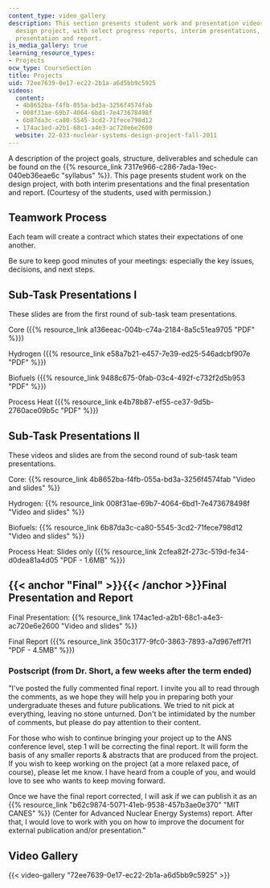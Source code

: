 ```yaml
---
content_type: video_gallery
description: This section presents student work and presentation videos about the
  design project, with select progress reports, interim presentations, and the final
  presentation and report.
is_media_gallery: true
learning_resource_types:
- Projects
ocw_type: CourseSection
title: Projects
uid: 72ee7639-0e17-ec22-2b1a-a6d5bb9c5925
videos:
  content:
  - 4b8652ba-f4fb-055a-bd3a-3256f4574fab
  - 008f31ae-69b7-4064-6bd1-7e473678498f
  - 6b87da3c-ca80-5545-3cd2-71fece798d12
  - 174ac1ed-a2b1-68c1-a4e3-ac720e6e2600
  website: 22-033-nuclear-systems-design-project-fall-2011
---
```


A description of the project goals, structure, deliverables and schedule can be found on the {{% resource_link 7317e966-c286-7ada-19ec-040eb36eae6c "syllabus" %}}. This page presents student work on the design project, with both interim presentations and the final presentation and report. (Courtesy of the students, used with permission.)

Teamwork Process
----------------

Each team will create a contract which states their expectations of one another.

Be sure to keep good minutes of your meetings: especially the key issues, decisions, and next steps.

Sub-Task Presentations I
------------------------

These slides are from the first round of sub-task team presentations.

Core ({{% resource_link a136eeac-004b-c74a-2184-8a5c51ea9705 "PDF" %}})

Hydrogen ({{% resource_link e58a7b21-e457-7e39-ed25-546adcbf907e "PDF" %}})

Biofuels ({{% resource_link 9488c675-0fab-03c4-492f-c732f2d5b953 "PDF" %}})

Process Heat ({{% resource_link e4b78b87-ef55-ce37-9d5b-2760ace09b5c "PDF" %}})  

Sub-Task Presentations II
-------------------------

These videos and slides are from the second round of sub-task team presentations.  

Core: {{% resource_link 4b8652ba-f4fb-055a-bd3a-3256f4574fab "Video and slides" %}}

Hydrogen: {{% resource_link 008f31ae-69b7-4064-6bd1-7e473678498f "Video and slides" %}}

Biofuels: {{% resource_link 6b87da3c-ca80-5545-3cd2-71fece798d12 "Video and slides" %}}

Process Heat: Slides only ({{% resource_link 2cfea82f-273c-519d-fe34-d0dea81a4d05 "PDF - 1.6MB" %}})

{{< anchor "Final" >}}{{< /anchor >}}Final Presentation and Report
------------------------------------------------------------------

Final Presentation: {{% resource_link 174ac1ed-a2b1-68c1-a4e3-ac720e6e2600 "Video and slides" %}}

Final Report ({{% resource_link 350c3177-9fc0-3863-7893-a7d967eff7f1 "PDF - 4.5MB" %}})  

### Postscript (from Dr. Short, a few weeks after the term ended)

"I've posted the fully commented final report. I invite you all to read through the comments, as we hope they will help you in preparing both your undergraduate theses and future publications. We tried to nit pick at everything, leaving no stone unturned. Don't be intimidated by the number of comments, but please do pay attention to their content.

For those who wish to continue bringing your project up to the ANS conference level, step 1 will be correcting the final report. It will form the basis of any smaller reports & abstracts that are produced from the project. If you wish to keep working on the project (at a more relaxed pace, of course), please let me know. I have heard from a couple of you, and would love to see who wants to keep moving forward.

Once we have the final report corrected, I will ask if we can publish it as an {{% resource_link "b62c9874-5071-41eb-9538-457b3ae0e370" "MIT CANES" %}} (Center for Advanced Nuclear Energy Systems) report. After that, I would love to work with you on how to improve the document for external publication and/or presentation."

Video Gallery
-------------

{{< video-gallery "72ee7639-0e17-ec22-2b1a-a6d5bb9c5925" >}}

